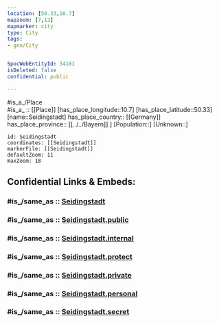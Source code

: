 ```yaml
---
location: [50.33,10.7] 
mapzoom: [7,12] 
mapmarker: city 
type: City
tags:
- geo/City


SpocWebEntityId: 34181
isDeleted: false
confidential: public

---
```

#is_a_/Place  
#is_a_ :: [[Place]] 
[has_place_longitude::10.7] 
[has_place_latitude::50.33] 
[name::Seidingstadt] 
has_place_country:: [[Germany]]  
has_place_province:: [[../../Bayern]] ] 
[Population::] 
[Unknown::] 


```leaflet
id: Seidingstadt
coordinates: [[Seidingstadt]] 
markerFile: [[Seidingstadt]] 
defaultZoom: 11 
maxZoom: 18
```


## Confidential Links & Embeds: 

### #is_/same_as :: [Seidingstadt](/_Standards/Earth/Continent/Europe/Europe~Central/Germany/Germany~East/Thüringen/counties~TH/Hildburghausen/cities~Hildburghausen/Heldburger_Unterland/City/Seidingstadt.md) 

### #is_/same_as :: [Seidingstadt.public](/_public/Earth/Continent/Europe/Europe~Central/Germany/Germany~East/Thüringen/counties~TH/Hildburghausen/cities~Hildburghausen/Heldburger_Unterland/City/Seidingstadt.public.md) 

### #is_/same_as :: [Seidingstadt.internal](/_internal/Earth/Continent/Europe/Europe~Central/Germany/Germany~East/Thüringen/counties~TH/Hildburghausen/cities~Hildburghausen/Heldburger_Unterland/City/Seidingstadt.internal.md) 

### #is_/same_as :: [Seidingstadt.protect](/_protect/Earth/Continent/Europe/Europe~Central/Germany/Germany~East/Thüringen/counties~TH/Hildburghausen/cities~Hildburghausen/Heldburger_Unterland/City/Seidingstadt.protect.md) 

### #is_/same_as :: [Seidingstadt.private](/_private/Earth/Continent/Europe/Europe~Central/Germany/Germany~East/Thüringen/counties~TH/Hildburghausen/cities~Hildburghausen/Heldburger_Unterland/City/Seidingstadt.private.md) 

### #is_/same_as :: [Seidingstadt.personal](/_personal/Earth/Continent/Europe/Europe~Central/Germany/Germany~East/Thüringen/counties~TH/Hildburghausen/cities~Hildburghausen/Heldburger_Unterland/City/Seidingstadt.personal.md) 

### #is_/same_as :: [Seidingstadt.secret](/_secret/Earth/Continent/Europe/Europe~Central/Germany/Germany~East/Thüringen/counties~TH/Hildburghausen/cities~Hildburghausen/Heldburger_Unterland/City/Seidingstadt.secret.md)

